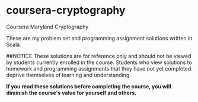 # coursera-cryptography

Coursera Maryland Cryptography

These are my problem set and programming assignment solutions written in Scala.


##NOTICE
These solutions are for reference only and should not be viewed by students currently enrolled in the course.  Students who view solutions to homework and programming assignments that they have not yet completed deprive themselves of learning and understanding.

**If you read these solutions before completing the course, you will diminish the course's value for yourself and others.**
